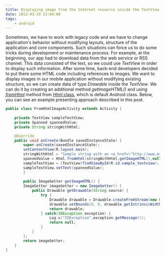 ```yaml
---
title: Displaying image from the Internet resource inside the TextView in Android 
date: 2013-03-19 23:04:00
tags:
    - android
---
```


Sometimes, we have to work with legacy code and we have to change application's behavior without modifying layouts, structure of the application and core components. Such situations can force us to do some tricks during development or maintenance process. For example, at the beginning, our app had to download data from the web service or RSS channel. This data consisted of the text, so we could use _TextView_ in order to display such information. After some time, back-end developers decided to put there some HTML code including references to images. We want to display images in our mobile application without modifying existing structure, so we can create data of type _Drawable_ inside the _TextView_. We can do it by creating an additional method _getImageHTML()_ and using [_fromHtml_](http://developer.android.com/reference/android/text/Html.html#fromHtml(java.lang.String)) method from [_Html_ class](http://developer.android.com/reference/android/text/Html.html), which is default Android class. Below, you can see an example presenting approach described in this post.

```java
public class FromHtmlImageActivity extends Activity {
    
	private TextView sampleTextView;
	private Spanned spannedValue;
	private String stringWithHtml;

	@Override
	public void onCreate(Bundle savedInstanceState) {
		super.onCreate(savedInstanceState);
		setContentView(R.layout.main);
		stringWithHtml = "Sample string with an <a href=\"http://www.exemplary-link.com\">exemplary link</a>.";
		spannedValue = Html.fromHtml(stringWithHtml,getImageHTML(),null);
		sampleTextView = (TextView)findViewById(R.id.sample_textview);
		sampleTextView.setText(spannedValue);
    	}
 
    	public ImageGetter getImageHTML() {
		ImageGetter imageGetter = new ImageGetter() {
			public Drawable getDrawable(String source) {
				try {
					Drawable drawable = Drawable.createFromStream(new URL(source).openStream(), "src name");
					drawable.setBounds(0, 0, drawable.getIntrinsicWidth(),drawable.getIntrinsicHeight());
					return drawable;
				} catch(IOException exception) {
					Log.v("IOException",exception.getMessage());
					return null;
				}
			}
		};
		return imageGetter;
	}
}
```
